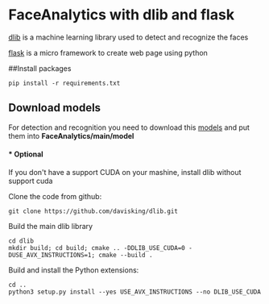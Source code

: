# FaceAnalytics with dlib and flask

[dlib](http://dlib.net/) is a machine learning library used to detect and recognize the faces

[flask](http://flask.pocoo.org/) is a micro framework to create web page using python

##Install packages

```
pip install -r requirements.txt
```

## Download models
For detection and recognition you need to download this [models](https://drive.google.com/drive/folders/1hEKVTEp6BrlSG12NF1XvmsjJiMVO89bm?usp=sharing)
and put them into  <b> FaceAnalytics/main/model </b>



#### * Optional
If you don't have a support CUDA on your mashine, install dlib without support cuda

Clone the code from github:
```
git clone https://github.com/davisking/dlib.git
```
Build the main dlib library
```
cd dlib
mkdir build; cd build; cmake .. -DDLIB_USE_CUDA=0 -DUSE_AVX_INSTRUCTIONS=1; cmake --build .
```
Build and install the Python extensions:
```
cd ..
python3 setup.py install --yes USE_AVX_INSTRUCTIONS --no DLIB_USE_CUDA
```
